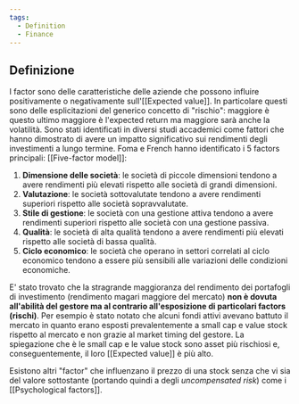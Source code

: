 ```yaml
---
tags:
  - Definition
  - Finance
---
```



## Definizione
I factor sono delle caratteristiche delle aziende che possono influire positivamente o negativamente sull'[[Expected value]].
In particolare questi sono delle esplicitazioni del generico concetto di "rischio": maggiore è questo ultimo maggiore è l'expected return ma maggiore sarà anche la volatilità.
Sono stati identificati in diversi studi accademici come fattori che hanno dimostrato di avere un impatto significativo sui rendimenti degli investimenti a lungo termine.
Foma e French hanno identificato i 5 factors principali: [[Five-factor model]]:
1. **Dimensione delle società**: le società di piccole dimensioni tendono a avere rendimenti più elevati rispetto alle società di grandi dimensioni.    
2. **Valutazione**: le società sottovalutate tendono a avere rendimenti superiori rispetto alle società sopravvalutate.    
3. **Stile di gestione**: le società con una gestione attiva tendono a avere rendimenti superiori rispetto alle società con una gestione passiva.    
4. **Qualità**: le società di alta qualità tendono a avere rendimenti più elevati rispetto alle società di bassa qualità.    
5. **Ciclo economico**: le società che operano in settori correlati al ciclo economico tendono a essere più sensibili alle variazioni delle condizioni economiche.

E' stato trovato che la stragrande maggioranza del rendimento dei portafogli di investimento (rendimento magari maggiore del mercato) **non è dovuta all'abilità del gestore ma al contrario all'esposizione di particolari factors (rischi)**.
Per esempio è stato notato che alcuni fondi attivi avevano battuto il mercato in quanto erano esposti prevalentemente a small cap e value stock rispetto al mercato e non grazie al market timing del gestore.
La spiegazione che è le small cap e le value stock sono asset più rischiosi e, conseguentemente, il loro [[Expected value]] è più alto.

Esistono altri "factor" che influenzano il prezzo di una stock senza che vi sia del valore sottostante (portando quindi a degli *uncompensated risk*) come i [[Psychological factors]].
